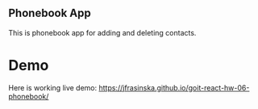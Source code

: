 ## Phonebook App

This is phonebook app for adding and deleting contacts.

# Demo

Here is working live demo:
https://jfrasinska.github.io/goit-react-hw-06-phonebook/
